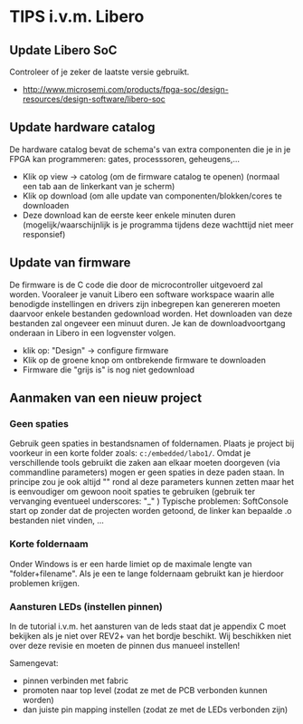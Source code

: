 # TIPS i.v.m. Libero

## Update Libero SoC
Controleer of je zeker de laatste versie gebruikt.
 * http://www.microsemi.com/products/fpga-soc/design-resources/design-software/libero-soc

## Update hardware catalog
De hardware catalog bevat de schema's van extra componenten die je in je FPGA kan programmeren: gates, processsoren, geheugens,...
 * Klik op view -> catolog (om de firmware catalog te openen) (normaal een tab aan de linkerkant van je scherm)
 * Klik op download (om alle update van componenten/blokken/cores te downloaden
 * Deze download kan de eerste keer enkele minuten duren (mogelijk/waarschijnlijk is je programma tijdens deze wachttijd niet meer responsief)
 
## Update van firmware
De firmware is de C code die door de microcontroller uitgevoerd zal worden.
Vooraleer je vanuit Libero een software workspace waarin alle benodigde instellingen en drivers zijn inbegrepen kan genereren moeten daarvoor enkele bestanden gedownload worden.
Het downloaden van deze bestanden zal ongeveer een minuut duren.
Je kan de downloadvoortgang onderaan in Libero in een logvenster volgen.
 * klik op: "Design" -> configure firmware
 * Klik op de groene knop om ontbrekende firmware te downloaden
 * Firmware die "grijs is" is nog niet gedownload

## Aanmaken van een nieuw project

### Geen spaties
Gebruik geen spaties in bestandsnamen of foldernamen.
Plaats je project bij voorkeur in een korte folder zoals: ``c:/embedded/labo1/``.
Omdat je verschillende tools gebruikt die zaken aan elkaar moeten doorgeven (via commandline parameters) mogen er geen spaties in deze paden staan.
In principe zou je ook altijd "" rond al deze parameters kunnen zetten maar het is eenvoudiger om gewoon nooit spaties te gebruiken (gebruik ter vervanging eventueel underscores: "_" )
Typische problemen: SoftConsole start op zonder dat de projecten worden getoond, de linker kan bepaalde .o bestanden niet vinden, ...

### Korte foldernaam
Onder Windows is er een harde limiet op de maximale lengte van "folder+filename".
Als je een te lange foldernaam gebruikt kan je hierdoor problemen krijgen.

### Aansturen LEDs (instellen pinnen)
In de tutorial i.v.m. het aansturen van de leds staat dat je appendix C moet bekijken als je niet over REV2+ van het bordje beschikt. 
Wij beschikken niet over deze revisie en moeten de pinnen dus manueel instellen!

Samengevat:
 * pinnen verbinden met fabric
 * promoten naar top level (zodat ze met de PCB verbonden kunnen worden)
 * dan juiste pin mapping instellen (zodat ze met de LEDs verbonden zijn)




